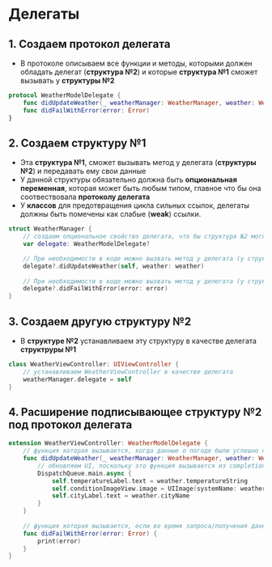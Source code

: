 # Делегаты

## 1. Создаем протокол делегата
 
- В протоколе описываем все функции и методы, которыми должен обладать делегат (**структура №2**) и которые **структура №1** сможет вызывать у **структуры №2**

```Swift
protocol WeatherModelDelegate {
    func didUpdateWeather(_ weatherManager: WeatherManager, weather: WeatherModel)
    func didFailWithError(error: Error)
}
```

## 2. Создаем структуру №1 

- Эта **структура №1**, сможет вызывать метод у делегата (**структуры №2**) и передавать ему свои данные
- У данной структуры обязательно должна быть **опциональная переменная**, которая может быть любым типом, главное что бы она соотвествовала **протоколу делегата**
- У **классов** для предотвращения цикла сильных ссылок, делегаты должны быть помечены как слабые (**weak**) ссылки.

```Swift
struct WeatherManager {
    // создаем опциональное свойство делегата, что бы структура №2 могла себя установить в эту переменную и тем самым дать доступ структуре №1 к методам/свойствам структуры №2 
    var delegate: WeatherModelDelegate?

    // При необходимости в коде можно вызвать метод у делегата (у структуры №2), передав ему свои данные (из структуры №1)
    delegate?.didUpdateWeather(self, weather: weather)
    
    // При необходимости в коде можно вызвать метод у делегата (у структуры №2) обрабатывающий ошибку
    delegate?.didFailWithError(error: error)
}
```

## 3. Создаем другую структуру №2

- В **структуре №2** устанавливаем эту структуру в качестве делегата **структруры №1**

```Swift
class WeatherViewController: UIViewController {
    // устанавливаем WeatherViewController в качестве делегата
    weatherManager.delegate = self
}
```

## 4. Расширение подписывающее структуру №2 под протокол делегата

```Swift
extension WeatherViewController: WeatherModelDelegate {   
    // функция которая вызывается, когда данные о погоде были успешно получены
    func didUpdateWeather(_ weatherManager: WeatherManager, weather: WeatherModel) {
        // обновляем UI, поскольку это функция вызывается из completionHandler и так как мы обновляем UI, то мы должны выполнять код по обновлению UI в основном потоке
        DispatchQueue.main.async {
            self.temperatureLabel.text = weather.temperatureString
            self.conditionImageView.image = UIImage(systemName: weather.conditionName)
            self.cityLabel.text = weather.cityName
        }
    }
    
    // функция которая вызывается, если во время запроса/получения данных о погоде возникла ошибка
    func didFailWithError(error: Error) {
        print(error)
    }
}
```
